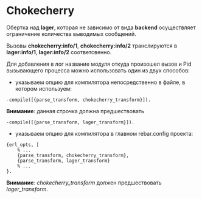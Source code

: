 # Chokecherry

Обертка над **lager**, которая не зависимо от вида **backend** осуществляет ограничение количества выводимых сообщений.

Вызовы **chokecherry:info/1**, **chokecherry:info/2** транслируются в **lager:info/1**, **lager:info/2** соответсвенно.

Для добавления в лог название модуля откуда произошел вызов и Pid вызывающего процесса можно использовать один из двух способов:

* указываем опцию для компилятора непосредственно в файле, в котором используем:

```
-compile([{parse_transform, chokecherry_transform}]).
```

**Внимание**: данная строчка должна предшествовать

```
-compile([{parse_transform, lager_transform}]).
```

* указываем опцию для компилятора в главном rebar.config проекта:

```
{erl_opts, [
    % ...
    {parse_transform, chokecherry_transform},
    {parse_transform, lager_transform}
    % ...
}.
```

**Внимание**: *chokecherry_transform* должен предшествовать *lager_transform*.
